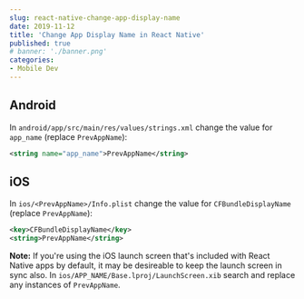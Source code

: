 ```yaml
---
slug: react-native-change-app-display-name
date: 2019-11-12
title: 'Change App Display Name in React Native'
published: true
# banner: './banner.png'
categories:
- Mobile Dev
---
```


## Android

In `android/app/src/main/res/values/strings.xml` change the value for `app_name` (replace `PrevAppName`):

```xml
<string name="app_name">PrevAppName</string>
```

## iOS

In `ios/<PrevAppName>/Info.plist` change the value for `CFBundleDisplayName` (replace `PrevAppName`):

```xml
<key>CFBundleDisplayName</key>
<string>PrevAppName</string>
```

**Note:** If you're using the iOS launch screen that's included with React Native apps by default, it may be desireable to keep the launch screen in sync also. In `ios/APP_NAME/Base.lproj/LaunchScreen.xib` search and replace any instances of `PrevAppName`.